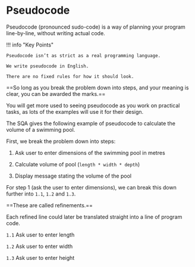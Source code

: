 # Pseudocode

Pseudocode (pronounced sudo-code) is a way of planning your program line-by-line, without writing actual code. 

!!! info "Key Points"

    Pseudocode isn’t as strict as a real programming language. 
    
    We write pseudocode in English. 
    
    There are no fixed rules for how it should look. 

==So long as you break the problem down into steps, and your meaning is clear, you can be awarded the marks.==

You will get more used to seeing pseudocode as you work on practical tasks, as lots of the examples will use it for their design.

The SQA gives the following example of pseudocode to calculate the volume of a swimming pool.

First, we break the problem down into steps:

1. Ask user to enter dimensions of the swimming pool in metres
   
2. Calculate volume of pool (`length * width * depth`)
   
3. Display message stating the volume of the pool

For step 1 (ask the user to enter dimensions), we can break this down further into `1.1`, `1.2` and `1.3`. 

==These are called refinements.== 

Each refined line could later be translated straight into a line of program code.

`1.1` Ask user to enter length

`1.2` Ask user to enter width

`1.3` Ask user to enter height
